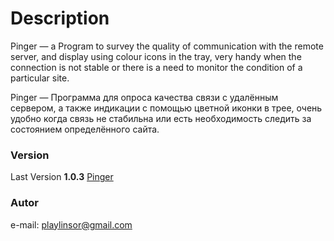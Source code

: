 # Description #

Pinger — a Program to survey the quality of communication with the remote server, and display using colour icons in the tray, very handy when the connection is not stable or there is a need to monitor the condition of a particular site.

Pinger — Программа для опроса качества связи с удалённым сервером, а также индикации с помощью цветной иконки в трее, очень удобно когда связь не стабильна или есть необходимость следить за состоянием определённого сайта. 

### Version ###

Last Version **1.0.3**
[ Pinger](https://yadi.sk/d/e_45ZQhIpFW4R)

### Autor ###

e-mail: playlinsor@gmail.com
